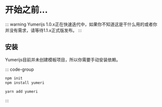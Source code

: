 # 开始之前...

::: warning
Yumerijs 1.0.x正在快速迭代中，如果你不知道这是干什么用的或者你并没有需求，请等待1.1.x正式版发布。
:::

## 安装

Yumerijs目前并未创建模板项目，所以你需要手动安装依赖。

::: code-group

```bash [npm]
npm init
npm install yumeri
```

```bash [yarn]
yarn add yumeri
```

:::